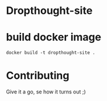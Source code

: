 # Dropthought-site

# build docker image
```
docker build -t dropthought-site .
```

# Contributing

Give it a go, se how it turns out ;)
